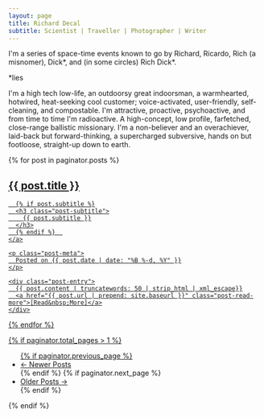 ```yaml
---
layout: page
title: Richard Decal
subtitle: Scientist | Traveller | Photographer | Writer
---
```


<div class="main-explain-area jumbotron">
  <p>I'm a series of space-time events known to go by Richard, Ricardo, Rich (a misnomer), Dick*, and (in some circles) Rich Dick*.</p>

<p>*lies</p>

<p>I'm a high tech low-life, an outdoorsy great indoorsman, a warmhearted, hotwired, heat-seeking cool customer; voice-activated, user-friendly, self-cleaning, and compostable. I'm attractive, proactive, psychoactive, and from time to time I'm radioactive. A high-concept, low profile, farfetched, close-range ballistic missionary. I'm a non-believer and an overachiever, laid-back but forward-thinking, a supercharged subversive, hands on but footloose, straight-up down to earth.</p>
</div>


<div class="posts-list">
  {% for post in paginator.posts %}
  <article class="post-preview">
    <a href="{{ post.url | prepend: site.baseurl }}">
	  <h2 class="post-title">{{ post.title }}</h2>
	
	  {% if post.subtitle %}
	  <h3 class="post-subtitle">
	    {{ post.subtitle }}
	  </h3>
	  {% endif %}  
    </a>

    <p class="post-meta">
      Posted on {{ post.date | date: "%B %-d, %Y" }}
    </p>
  
    <div class="post-entry">
      {{ post.content | truncatewords: 50 | strip_html | xml_escape}}
	  <a href="{{ post.url | prepend: site.baseurl }}" class="post-read-more">[Read&nbsp;More]</a>
    </div>
  
   </article>
  {% endfor %}
</div>

{% if paginator.total_pages > 1 %}
<ul class="pager main-pager">
  {% if paginator.previous_page %}
  <li class="previous">
    <a href="{{ paginator.previous_page_path | prepend: site.baseurl | replace: '//', '/' }}">&larr; Newer Posts</a>
  </li>
  {% endif %}
  {% if paginator.next_page %}
  <li class="next">
    <a href="{{ paginator.next_page_path | prepend: site.baseurl | replace: '//', '/' }}">Older Posts &rarr;</a>
  </li>
  {% endif %}
</ul>
{% endif %}
